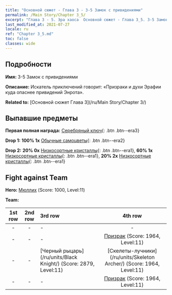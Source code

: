 ```yaml
---
title: "Основной сюжет - Глава 3 - 3-5 Замок с привидениями"
permalink: /Main Story/Chapter 3_5/
excerpt: "Глава 3 - 5. Эра хаоса  Основной сюжет - Глава 3_5. 3-5 Замок с привидениями"
last_modified_at: 2021-07-27
locale: ru
ref: "Chapter 3_5.md"
toc: false
classes: wide
---
```


## Подробности

 **Имя:** 3-5 Замок с привидениями

 **Описание:** Искатель приключений говорит: «Призраки и духи Эрафии куда опаснее привидений Энрота».

 **Related to:** [Основной сюжет Глава 3](/ru/Main Story/Chapter 3/)

## Выпавшие предметы

 **Первая полная награда:** [Серебряный ключ](/ItemsRU/con_693/){: .btn .btn--era3}

 **Drop 1:** **100% 1x** [Обычные самоцветы](/ItemsRU/mat_10/){: .btn .btn--era2}

 **Drop 2:** **20% 0x** [Низкосортные кристаллы](/ItemsRU/mat_5/){: .btn .btn--era1}, **60% 1x** [Низкосортные кристаллы](/ItemsRU/mat_5/){: .btn .btn--era1}, **20% 2x** [Низкосортные кристаллы](/ItemsRU/mat_5/){: .btn .btn--era1}


## Fight against Team
 **Hero:** [Мюллих](/ru/heroes/Mullich/) (Score: 1000, Level:11)

 **Team:**


  | 1st row | 2nd row | 3rd row | 4th row |
  |:----:|:----:|:----|:----:|
  | - | - | - | - |
  | - | - | - | [Призрак](/ru/units/Wight/) (Score: 1964, Level:11)  |
  | - | - | [Черный рыцарь](/ru/units/Black Knight/) (Score: 2879, Level:11)  | [Скелеты-лучники](/ru/units/Skeleton Archer/) (Score: 1964, Level:11)  |
  | - | - | - | [Призрак](/ru/units/Wight/) (Score: 1964, Level:11)  |


